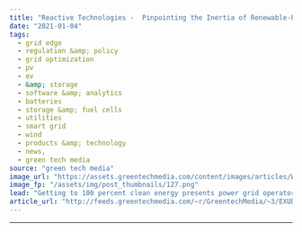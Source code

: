 ```yaml
---
title: "Reactive Technologies -  Pinpointing the Inertia of Renewable-Powered Grids"
date: "2021-01-04"
tags: 
  - grid edge
  - regulation &amp; policy
  - grid optimization
  - pv
  - ev
  - &amp; storage
  - software &amp; analytics
  - batteries
  - storage &amp; fuel cells
  - utilities
  - smart grid
  - wind
  - products &amp; technology
  - news,
  - green tech media
source: "green tech media"
image_url: "https://assets.greentechmedia.com/content/images/articles/Wind_Power_Transmission_XL.png"
image_fp: "/assets/img/post_thumbnails/127.png"
lead: "Getting to 100 percent clean energy presents power grid operators with a major problem -  what to do about inertia. Reactive Technologies says its novel technology for measuring this critical aspect of grid stability can help them find answers. Over th ..."
article_url: "http://feeds.greentechmedia.com/~r/GreentechMedia/~3/EXUDZDVZJhs/reactive-technologies-pinpointing-the-inertia-of-renewable-powered-grids"
---
```


---
